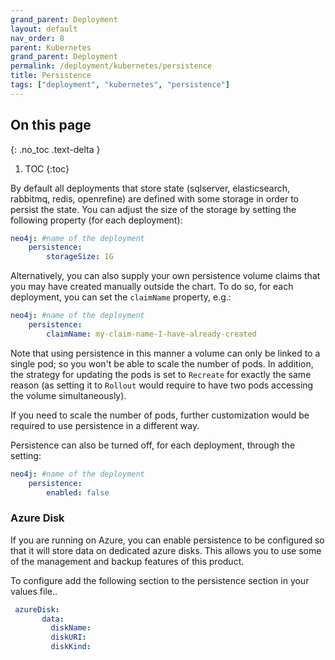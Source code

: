 ```yaml
---
grand_parent: Deployment
layout: default
nav_order: 8
parent: Kubernetes
grand_parent: Deployment
permalink: /deployment/kubernetes/persistence
title: Persistence
tags: ["deployment", "kubernetes", "persistence"]
---
```

## On this page
{: .no_toc .text-delta }
1. TOC
{:toc}

By default all deployments that store state (sqlserver, elasticsearch, rabbitmq, redis, openrefine) are defined with some storage in order to persist the state. You can adjust the size of the storage by setting the following property (for each deployment):

```yaml
neo4j: #name of the deployment
    persistence:
        storageSize: 1G
```

Alternatively, you can also supply your own persistence volume claims that you may have created manually outside the chart. To do so, for each deployment, you can set the `claimName` property, e.g.:
```yaml
neo4j: #name of the deployment
    persistence:
        claimName: my-claim-name-I-have-already-created
```

Note that using persistence in this manner a volume can only be linked to a single pod; so you won't be able to scale the number of pods. In addition, the strategy for updating the pods is set to `Recreate` for exactly the same reason (as setting it to `Rollout` would require to have two pods accessing the volume simultaneously).

If you need to scale the number of pods, further customization would be required to use persistence in a different way.

Persistence can also be turned off, for each deployment, through the setting:

```yaml
neo4j: #name of the deployment
    persistence:
        enabled: false
```

### Azure Disk

If you are running on Azure, you can enable persistence to be configured so that it will store data on dedicated azure disks. This allows you to use some of the management and backup features of this product. 

To configure add the following section to the persistence section in your values file..

```yaml
 azureDisk: 
       data:
         diskName: 
         diskURI: 
         diskKind: 
```

